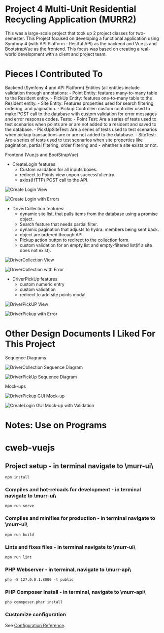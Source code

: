 # Project 4 Multi-Unit Residential Recycling Application (MURR2)

This was a large-scale project that took up 2 project classes for two-semester. This Project focused on developing a functional application using
Symfony 4 (with API Platform - Restful API) as the backend and Vue.js and BootstrapVue as the frontend. This focus was based on creating a real-world development with a client and project team.

# Pieces I Contributed To

Backend (Symfony 4 and API Platform)
  Entities (all entities include validation through annotations: 
    - Point Entity: features many-to-many table to the Resident entity.
    - PickUp Entity: features one-to-many table to the Resident entity.
    - Site Entity: Features properties used for search filtering, ordering, and pagination.
    - Pickup Controller: custom controller used to make POST call to the database with custom validation for error messages and error response codes.
   Tests:
    - Point Test: Are a series of tests used to test scenarios when points are or are not added to a resident and saved to the database.
    - PickUpSiteTest: Are a series of tests used to test scenarios when pickup transactions are or are not added to the database.
    - SiteTest: Are a series of tests used to test scenarios when site properties like pagination, partial filtering, order filtering and 
    - whether a site exists or not.

Frontend (Vue.js and BootStrapVue)
  - CreateLogin features:
    - Custom validation for all inputs boxes.
    - redirect to Points view unpon successful entry.
    - axios(HTTP) POST call to the API.

![Create Login View](images/CreateLogin.JPG)

![Create Login with Errors](images/CreateLoginError.JPG)

  - DriverCollection features:
    -  dynamic site list, that pulls items from the database using a promise object.
    -  Search feature that needs partial filter.
    -  dynamic pagination that adjusts to hydra: members being sent back.
    -  object are ordered through API.
    -  Pickup action button to redirect to the collection form.
    -  custom validation for an empty list and empty-filtered list(if a site does not exist).

![DriverCollection View](images/DriverCollection.JPG)

![DriverCollection with Error](images/CollectionError.JPG)

  - DriverPickUp features:
    - custom numeric entry 
    - custom validation 
    - redirect to add site points modal
  
![DriverPickUP View](images/DriverPickUp.JPG)
  
![DriverPickup with Error](images/PickupError.JPG)
  



# Other Design Documents I Liked For This Project

Sequence Diagrams

![DriverCollection Sequence Diagram](images/SequenceDia.JPG)

![DriverPickUp Sequence Diagram](images/SeqDia.JPG)

Mock-ups

![DriverPickup GUI Mock-up](images/MockGUI.JPG)

![CreateLogin GUI Mock-up with Validation](images/ValidMockCL.JPG)

# Notes: Use on Programs
# cweb-vuejs

## Project setup - in terminal navigate to \murr-ui\
```
npm install
```

### Compiles and hot-reloads for development  - in terminal navigate to \murr-ui\
```
npm run serve
```

### Compiles and minifies for production  - in terminal navigate to \murr-ui\
```
npm run build
```

### Lints and fixes files - in terminal navigate to \murr-ui\
```
npm run lint
```

### PHP Webserver - in terminal, navigate to \murr-api\
```
php -S 127.0.0.1:8000 -t public
```

### PHP Composer Install - in terminal, navigate to \murr-api\
```
php commposer.phar install
```

### Customize configuration
See [Configuration Reference](https://cli.vuejs.org/config/).
